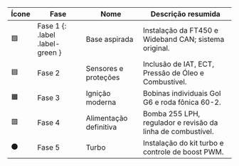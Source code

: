 | Ícone | Fase | Nome | Descrição resumida |
|------|-------|------|---------------------|
| 🟩 | Fase 1 {: .label .label-green } | Base aspirada | Instalação da FT450 e Wideband CAN; sistema original. |
| 🟦 | Fase 2 | Sensores e proteções | Inclusão de IAT, ECT, Pressão de Óleo e Combustível. |
| 🟧 | Fase 3 | Ignição moderna | Bobinas individuais Gol G6 e roda fônica 60-2. |
| 🟥 | Fase 4 | Alimentação definitiva | Bomba 255 LPH, regulador e revisão da linha de combustível. |
| ⚫ | Fase 5 | Turbo | Instalação do kit turbo e controle de boost PWM. |